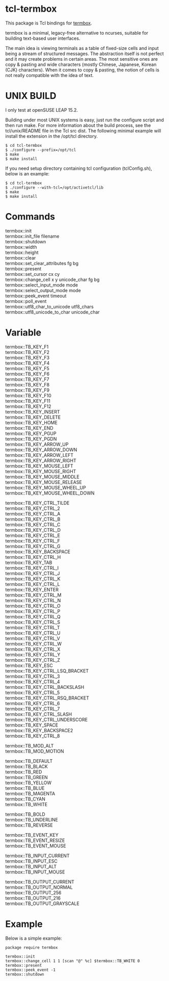 tcl-termbox
=====

This package is Tcl bindings for [termbox](https://github.com/termbox/termbox).

termbox is a minimal, legacy-free alternative to ncurses,
suitable for building text-based user interfaces.

The main idea is viewing terminals as a table of fixed-size
cells and input being a stream of structured messages.
The abstraction itself is not perfect and it may create
problems in certain areas. The most sensitive ones are
copy & pasting and wide characters (mostly Chinese, Japanese,
Korean (CJK) characters). When it comes to copy & pasting,
the notion of cells is not really compatible with the idea of
text.


UNIX BUILD
=====

I only test at openSUSE LEAP 15.2.

Building under most UNIX systems is easy, just run the configure script
and then run make. For more information about the build process, see
the tcl/unix/README file in the Tcl src dist. The following minimal
example will install the extension in the /opt/tcl directory.

    $ cd tcl-termbox
    $ ./configure --prefix=/opt/tcl
    $ make
    $ make install

If you need setup directory containing tcl configuration (tclConfig.sh),
below is an example:

    $ cd tcl-termbox
    $ ./configure --with-tcl=/opt/activetcl/lib
    $ make
    $ make install


Commands
=====

termbox::init  
termbox::init_file filename  
termbox::shutdown  
termbox::width  
termbox::height  
termbox::clear  
termbox::set_clear_attributes fg bg  
termbox::present  
termbox::set_cursor cx cy  
termbox::change_cell x y unicode_char fg bg  
termbox::select_input_mode mode  
termbox::select_output_mode mode  
termbox::peek_event timeout  
termbox::poll_event  
termbox::utf8_char_to_unicode utf8_chars  
termbox::utf8_unicode_to_char unicode_char  


Variable
=====

termbox::TB_KEY_F1  
termbox::TB_KEY_F2  
termbox::TB_KEY_F3  
termbox::TB_KEY_F4  
termbox::TB_KEY_F5  
termbox::TB_KEY_F6  
termbox::TB_KEY_F7  
termbox::TB_KEY_F8  
termbox::TB_KEY_F9  
termbox::TB_KEY_F10  
termbox::TB_KEY_F11  
termbox::TB_KEY_F12  
termbox::TB_KEY_INSERT  
termbox::TB_KEY_DELETE  
termbox::TB_KEY_HOME  
termbox::TB_KEY_END  
termbox::TB_KEY_PGUP  
termbox::TB_KEY_PGDN  
termbox::TB_KEY_ARROW_UP  
termbox::TB_KEY_ARROW_DOWN  
termbox::TB_KEY_ARROW_LEFT  
termbox::TB_KEY_ARROW_RIGHT  
termbox::TB_KEY_MOUSE_LEFT  
termbox::TB_KEY_MOUSE_RIGHT  
termbox::TB_KEY_MOUSE_MIDDLE  
termbox::TB_KEY_MOUSE_RELEASE  
termbox::TB_KEY_MOUSE_WHEEL_UP  
termbox::TB_KEY_MOUSE_WHEEL_DOWN  

termbox::TB_KEY_CTRL_TILDE  
termbox::TB_KEY_CTRL_2  
termbox::TB_KEY_CTRL_A  
termbox::TB_KEY_CTRL_B  
termbox::TB_KEY_CTRL_C  
termbox::TB_KEY_CTRL_D  
termbox::TB_KEY_CTRL_E  
termbox::TB_KEY_CTRL_F  
termbox::TB_KEY_CTRL_G  
termbox::TB_KEY_BACKSPACE  
termbox::TB_KEY_CTRL_H  
termbox::TB_KEY_TAB  
termbox::TB_KEY_CTRL_I  
termbox::TB_KEY_CTRL_J  
termbox::TB_KEY_CTRL_K  
termbox::TB_KEY_CTRL_L  
termbox::TB_KEY_ENTER  
termbox::TB_KEY_CTRL_M  
termbox::TB_KEY_CTRL_N  
termbox::TB_KEY_CTRL_O  
termbox::TB_KEY_CTRL_P  
termbox::TB_KEY_CTRL_Q  
termbox::TB_KEY_CTRL_S  
termbox::TB_KEY_CTRL_T  
termbox::TB_KEY_CTRL_U  
termbox::TB_KEY_CTRL_V  
termbox::TB_KEY_CTRL_W  
termbox::TB_KEY_CTRL_X  
termbox::TB_KEY_CTRL_Y  
termbox::TB_KEY_CTRL_Z  
termbox::TB_KEY_ESC  
termbox::TB_KEY_CTRL_LSQ_BRACKET  
termbox::TB_KEY_CTRL_3  
termbox::TB_KEY_CTRL_4  
termbox::TB_KEY_CTRL_BACKSLASH  
termbox::TB_KEY_CTRL_5  
termbox::TB_KEY_CTRL_RSQ_BRACKET  
termbox::TB_KEY_CTRL_6  
termbox::TB_KEY_CTRL_7  
termbox::TB_KEY_CTRL_SLASH  
termbox::TB_KEY_CTRL_UNDERSCORE  
termbox::TB_KEY_SPACE  
termbox::TB_KEY_BACKSPACE2  
termbox::TB_KEY_CTRL_8  

termbox::TB_MOD_ALT  
termbox::TB_MOD_MOTION  

termbox::TB_DEFAULT  
termbox::TB_BLACK  
termbox::TB_RED  
termbox::TB_GREEN  
termbox::TB_YELLOW  
termbox::TB_BLUE  
termbox::TB_MAGENTA  
termbox::TB_CYAN  
termbox::TB_WHITE  

termbox::TB_BOLD  
termbox::TB_UNDERLINE  
termbox::TB_REVERSE  

termbox::TB_EVENT_KEY  
termbox::TB_EVENT_RESIZE  
termbox::TB_EVENT_MOUSE  

termbox::TB_INPUT_CURRENT  
termbox::TB_INPUT_ESC  
termbox::TB_INPUT_ALT  
termbox::TB_INPUT_MOUSE  

termbox::TB_OUTPUT_CURRENT  
termbox::TB_OUTPUT_NORMAL  
termbox::TB_OUTPUT_256  
termbox::TB_OUTPUT_216  
termbox::TB_OUTPUT_GRAYSCALE  


Example
=====

Below is a simple example:

    package require termbox
    
    termbox::init
    termbox::change_cell 1 1 [scan "@" %c] $termbox::TB_WHITE 0
    termbox::present
    termbox::peek_event -1
    termbox::shutdown


